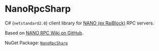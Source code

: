 # NanoRpcSharp

C# (`netstandard2.0`) client library for [NANO (ex RaiBlock)](https://nano.org/en) RPC servers.

Based on [NANO RPC Wiki on GitHub](https://github.com/nanocurrency/raiblocks/wiki/RPC-protocol).


NuGet Package: [`NanoRpcSharp`](https://www.nuget.org/packages/NanoRpcSharp/)
